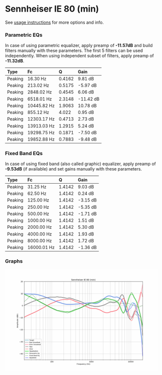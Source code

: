 # Sennheiser IE 80 (min)
See [usage instructions](https://github.com/jaakkopasanen/AutoEq#usage) for more options and info.

### Parametric EQs
In case of using parametric equalizer, apply preamp of **-11.57dB** and build filters manually
with these parameters. The first 5 filters can be used independently.
When using independent subset of filters, apply preamp of **-11.32dB**.

| Type    | Fc          |      Q | Gain      |
|:--------|:------------|:-------|:----------|
| Peaking | 16.30 Hz    | 0.4162 | 9.81 dB   |
| Peaking | 213.02 Hz   | 0.5175 | -5.97 dB  |
| Peaking | 2848.02 Hz  | 0.4545 | 6.06 dB   |
| Peaking | 6518.01 Hz  | 2.3148 | -11.42 dB |
| Peaking | 10445.82 Hz | 1.9063 | 10.78 dB  |
| Peaking | 855.12 Hz   | 4.022  | 0.95 dB   |
| Peaking | 12303.17 Hz | 0.4713 | 2.73 dB   |
| Peaking | 13913.03 Hz | 1.2915 | 5.24 dB   |
| Peaking | 19298.75 Hz | 0.1871 | -7.50 dB  |
| Peaking | 19852.88 Hz | 0.7883 | -9.48 dB  |

### Fixed Band EQs
In case of using fixed band (also called graphic) equalizer, apply preamp of **-9.53dB**
(if available) and set gains manually with these parameters.

| Type    | Fc          |      Q | Gain     |
|:--------|:------------|:-------|:---------|
| Peaking | 31.25 Hz    | 1.4142 | 9.03 dB  |
| Peaking | 62.50 Hz    | 1.4142 | 0.24 dB  |
| Peaking | 125.00 Hz   | 1.4142 | -3.15 dB |
| Peaking | 250.00 Hz   | 1.4142 | -5.35 dB |
| Peaking | 500.00 Hz   | 1.4142 | -1.71 dB |
| Peaking | 1000.00 Hz  | 1.4142 | 1.51 dB  |
| Peaking | 2000.00 Hz  | 1.4142 | 5.30 dB  |
| Peaking | 4000.00 Hz  | 1.4142 | 1.93 dB  |
| Peaking | 8000.00 Hz  | 1.4142 | 1.72 dB  |
| Peaking | 16000.01 Hz | 1.4142 | -1.36 dB |

### Graphs
![](./Sennheiser%20IE%2080%20(min).png)